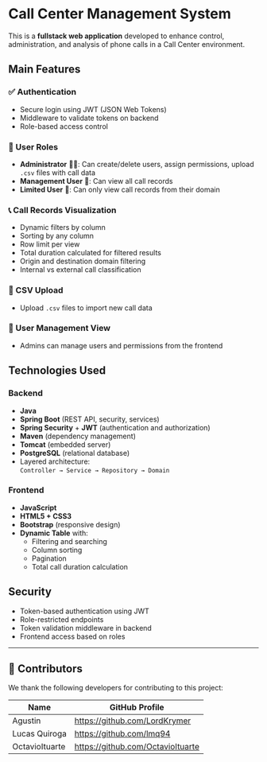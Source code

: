 # Call Center Management System

This is a **fullstack web application** developed to enhance control, administration, and analysis of phone calls in a Call Center environment.

## Main Features

### ✅ Authentication
- Secure login using JWT (JSON Web Tokens)
- Middleware to validate tokens on backend
- Role-based access control

### 👤 User Roles
- **Administrator** 👨‍💼: Can create/delete users, assign permissions, upload `.csv` files with call data
- **Management User** 👥: Can view all call records
- **Limited User** 👤: Can only view call records from their domain

### 📞 Call Records Visualization
- Dynamic filters by column
- Sorting by any column
- Row limit per view
- Total duration calculated for filtered results
- Origin and destination domain filtering
- Internal vs external call classification

### 📁 CSV Upload
- Upload `.csv` files to import new call data

### 👥 User Management View
- Admins can manage users and permissions from the frontend

## Technologies Used

### Backend
- **Java**
- **Spring Boot** (REST API, security, services)
- **Spring Security** + **JWT** (authentication and authorization)
- **Maven** (dependency management)
- **Tomcat** (embedded server)
- **PostgreSQL** (relational database)
- Layered architecture:  
  `Controller → Service → Repository → Domain`

### Frontend
- **JavaScript**
- **HTML5 + CSS3**
- **Bootstrap** (responsive design)
- **Dynamic Table** with:
  - Filtering and searching
  - Column sorting
  - Pagination
  - Total call duration calculation

## Security
- Token-based authentication using JWT
- Role-restricted endpoints
- Token validation middleware in backend
- Frontend access based on roles

---

## 👥 Contributors

We thank the following developers for contributing to this project:

| Name           | GitHub Profile                    |
|----------------|-----------------------------------|
| Agustin        | https://github.com/LordKrymer     |
| Lucas Quiroga  | https://github.com/lmq94          |
| OctavioItuarte | https://github.com/OctavioItuarte |


